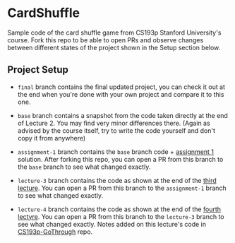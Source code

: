 # CardShuffle
Sample code of the card shuffle game from CS193p Stanford University's course. Fork this repo to be able to open PRs and observe changes between different states of the project shown in the Setup section below.

## Project Setup

- `final` branch contains the final updated project, you can check it out at the end when you're done with your own project and compare it to this one.

- `base` branch contains a snapshot from the code taken directly at the end of Lecture 2. You may find very minor differences there. (Again as advised by the course itself, try to write the code yourself and don't copy it from anywhere)

- `assignment-1` branch contains the `base` branch code + [assignment 1](https://cs193p.sites.stanford.edu/sites/g/files/sbiybj16636/files/media/file/a1.pdf) solution.
After forking this repo, you can open a PR from this branch to the `base` branch to see what changed exactly.

- `lecture-3` branch contains the code as shown at the end of the [third lecture](https://www.youtube.com/watch?v=SIYdYpPXil4&amp;list=PLpGHT1n4-mAtTj9oywMWoBx0dCGd51_yG&amp;index=3). You can open a PR from this branch to the `assignment-1` branch to see what changed exactly.

- `lecture-4` branch contains the code as shown at the end of the [fourth lectyre](https://www.youtube.com/watch?v=eHEeWzFP6O4&list=PLpGHT1n4-mAtTj9oywMWoBx0dCGd51_yG). You can open a PR from this branch to the `lecture-3` branch to see what changed exactly.
Notes added on this lecture's code in [CS193p-GoThrough](https://github.com/ATahhan/cs193p-gothrough) repo.
